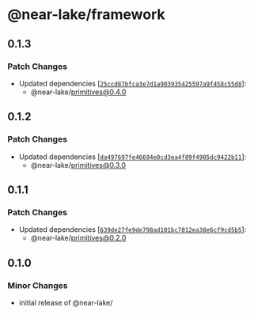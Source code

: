 # @near-lake/framework

## 0.1.3

### Patch Changes

- Updated dependencies [[`25ccd87bfca3e7d1a903935425597a9f458c55d8`](https://github.com/near/near-lake-framework-js/commit/25ccd87bfca3e7d1a903935425597a9f458c55d8)]:
  - @near-lake/primitives@0.4.0

## 0.1.2

### Patch Changes

- Updated dependencies [[`da497697fe46694e0cd3ea4f89f4905dc9422b11`](https://github.com/near/near-lake-framework-js/commit/da497697fe46694e0cd3ea4f89f4905dc9422b11)]:
  - @near-lake/primitives@0.3.0

## 0.1.1

### Patch Changes

- Updated dependencies [[`639de27fe9de798ad101bc7812ea38e6cf9cd5b5`](https://github.com/near/near-lake-framework-js/commit/639de27fe9de798ad101bc7812ea38e6cf9cd5b5)]:
  - @near-lake/primitives@0.2.0

## 0.1.0

### Minor Changes

- initial release of @near-lake/
